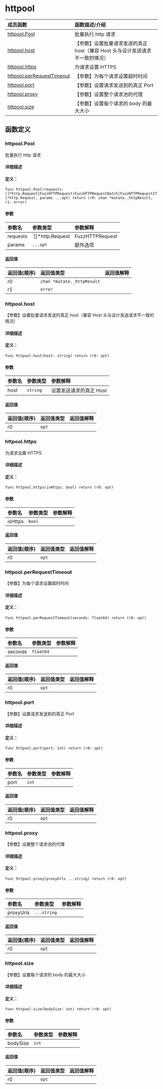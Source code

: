 # httpool


|成员函数|函数描述/介绍|
|:------|:--------|
 | [httpool.Pool](#httpoolpool) | 批量执行 http 请求 |
 | [httpool.host](#httpoolhost) | 【参数】设置批量请求发送的真正 host（兼容 Host 头与设计发送请求不一致的情况） |
 | [httpool.https](#httpoolhttps) | 为请求设置 HTTPS |
 | [httpool.perRequestTimeout](#httpoolperrequesttimeout) | 【参数】为每个请求设置超时时间 |
 | [httpool.port](#httpoolport) | 【参数】设置请求发送到的真正 Port |
 | [httpool.proxy](#httpoolproxy) | 【参数】设置整个请求池的代理 |
 | [httpool.size](#httpoolsize) | 【参数】设置每个请求的 body 的最大大小 |




 



## 函数定义

### httpool.Pool

批量执行 http 请求

#### 详细描述



#### 定义：

`func httpool.Pool(requests: []*http.Request|FuzzHTTPRequest|FuzzHTTPRequestBatch|FuzzHTTPRequestIf|*http.Request, params ...opt) return (r0: chan *mutate._httpResult, r1: error)`


#### 参数

|参数名|参数类型|参数解释|
|:-----------|:---------- |:-----------|
| requests | `[]*http.Request|FuzzHTTPRequest|FuzzHTTPRequestBatch|FuzzHTTPRequestIf|*http.Request` |  想要批量执行的请求 |
| params | `...opt` |  额外选项 |





#### 返回值

|返回值(顺序)|返回值类型|返回值解释|
|:-----------|:---------- |:-----------|
| r0 | `chan *mutate._httpResult` |   |
| r1 | `error` |   |


 
### httpool.host

【参数】设置批量请求发送的真正 host（兼容 Host 头与设计发送请求不一致的情况）

#### 详细描述



#### 定义：

`func httpool.host(host: string) return (r0: opt)`


#### 参数

|参数名|参数类型|参数解释|
|:-----------|:---------- |:-----------|
| host | `string` |  设置发送请求的真正 Host |





#### 返回值

|返回值(顺序)|返回值类型|返回值解释|
|:-----------|:---------- |:-----------|
| r0 | `opt` |   |


 
### httpool.https

为请求设置 HTTPS

#### 详细描述



#### 定义：

`func httpool.https(isHttps: bool) return (r0: opt)`


#### 参数

|参数名|参数类型|参数解释|
|:-----------|:---------- |:-----------|
| isHttps | `bool` |   |





#### 返回值

|返回值(顺序)|返回值类型|返回值解释|
|:-----------|:---------- |:-----------|
| r0 | `opt` |   |


 
### httpool.perRequestTimeout

【参数】为每个请求设置超时时间

#### 详细描述



#### 定义：

`func httpool.perRequestTimeout(seconds: float64) return (r0: opt)`


#### 参数

|参数名|参数类型|参数解释|
|:-----------|:---------- |:-----------|
| seconds | `float64` |   |





#### 返回值

|返回值(顺序)|返回值类型|返回值解释|
|:-----------|:---------- |:-----------|
| r0 | `opt` |   |


 
### httpool.port

【参数】设置请求发送到的真正 Port

#### 详细描述



#### 定义：

`func httpool.port(port: int) return (r0: opt)`


#### 参数

|参数名|参数类型|参数解释|
|:-----------|:---------- |:-----------|
| port | `int` |   |





#### 返回值

|返回值(顺序)|返回值类型|返回值解释|
|:-----------|:---------- |:-----------|
| r0 | `opt` |   |


 
### httpool.proxy

【参数】设置整个请求池的代理

#### 详细描述



#### 定义：

`func httpool.proxy(proxyUrls ...string) return (r0: opt)`


#### 参数

|参数名|参数类型|参数解释|
|:-----------|:---------- |:-----------|
| proxyUrls | `...string` |   |





#### 返回值

|返回值(顺序)|返回值类型|返回值解释|
|:-----------|:---------- |:-----------|
| r0 | `opt` |   |


 
### httpool.size

【参数】设置每个请求的 body 的最大大小

#### 详细描述



#### 定义：

`func httpool.size(bodySize: int) return (r0: opt)`


#### 参数

|参数名|参数类型|参数解释|
|:-----------|:---------- |:-----------|
| bodySize | `int` |   |





#### 返回值

|返回值(顺序)|返回值类型|返回值解释|
|:-----------|:---------- |:-----------|
| r0 | `opt` |   |


 


